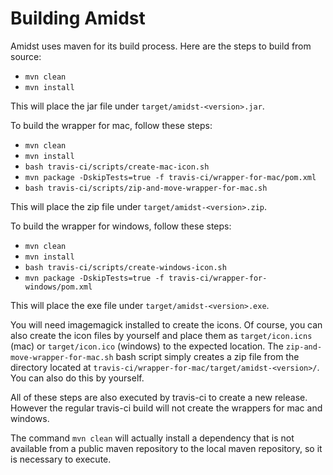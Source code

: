 Building Amidst
=====

Amidst uses maven for its build process. Here are the steps to build from source:

* `mvn clean`
* `mvn install`
 
This will place the jar file under `target/amidst-<version>.jar`.

To build the wrapper for mac, follow these steps:

* `mvn clean`
* `mvn install`
* `bash travis-ci/scripts/create-mac-icon.sh`
* `mvn package -DskipTests=true -f travis-ci/wrapper-for-mac/pom.xml`
* `bash travis-ci/scripts/zip-and-move-wrapper-for-mac.sh`

This will place the zip file under `target/amidst-<version>.zip`.

To build the wrapper for windows, follow these steps:

* `mvn clean`
* `mvn install`
* `bash travis-ci/scripts/create-windows-icon.sh`
* `mvn package -DskipTests=true -f travis-ci/wrapper-for-windows/pom.xml`

This will place the exe file under `target/amidst-<version>.exe`.

You will need imagemagick installed to create the icons. Of course, you can also create the icon files by yourself and place them as `target/icon.icns` (mac) or  `target/icon.ico` (windows) to the expected location. The `zip-and-move-wrapper-for-mac.sh` bash script simply creates a zip file from the directory located at `travis-ci/wrapper-for-mac/target/amidst-<version>/`. You can also do this by yourself.

All of these steps are also executed by travis-ci to create a new release. However the regular travis-ci build will not create the wrappers for mac and windows.

The command `mvn clean` will actually install a dependency that is not available from a public maven repository to the local maven repository, so it is necessary to execute.
